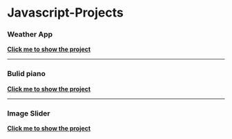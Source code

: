 # Javascript-Projects

### Weather App

[**Click me to show the project**](https://abanoubkerols.github.io/Javascript-Projects/weather%20API/)
_____________
### Bulid piano
[**Click me to show the project**](https://abanoubkerols.github.io/Javascript-Projects/Build%20A%20Playable%20PIANO/)
_____________
### Image Slider 
[**Click me to show the project**](https://abanoubkerols.github.io/Javascript-Projects/Image%20Slider/)
